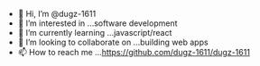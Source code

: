 - 👋 Hi, I’m @dugz-1611
- 👀 I’m interested in ...software development
- 🌱 I’m currently learning ...javascript/react
- 💞️ I’m looking to collaborate on ...building web apps
- 📫 How to reach me ...https://github.com/dugz-1611/dugz-1611

<!---
dugz-1611/dugz-1611 is a ✨ special ✨ repository because its `README.md` (this file) appears on your GitHub profile.
You can click the Preview link to take a look at your changes.
--->

